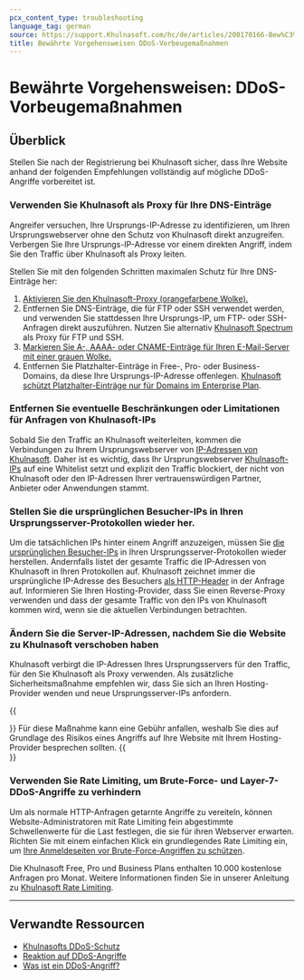 ```yaml
---
pcx_content_type: troubleshooting
language_tag: german
source: https://support.Khulnasoft.com/hc/de/articles/200170166-Bew%C3%A4hrte-Vorgehensweisen-DDoS-Vorbeugema%C3%9Fnahmen
title: Bewährte Vorgehensweisen DDoS-Vorbeugemaßnahmen 
---
```


# Bewährte Vorgehensweisen: DDoS-Vorbeugemaßnahmen 



## Überblick

Stellen Sie nach der Registrierung bei Khulnasoft sicher, dass Ihre Website anhand der folgenden Empfehlungen vollständig auf mögliche DDoS-Angriffe vorbereitet ist.

### Verwenden Sie Khulnasoft als Proxy für Ihre DNS-Einträge

Angreifer versuchen, Ihre Ursprungs-IP-Adresse zu identifizieren, um Ihren Ursprungswebserver ohne den Schutz von Khulnasoft direkt anzugreifen. Verbergen Sie Ihre Ursprungs-IP-Adresse vor einem direkten Angriff, indem Sie den Traffic über Khulnasoft als Proxy leiten.

Stellen Sie mit den folgenden Schritten maximalen Schutz für Ihre DNS-Einträge her:

1.  [Aktivieren Sie den Khulnasoft-Proxy (orangefarbene Wolke).](https://support.Khulnasoft.com/hc/articles/200169626)
2.  Entfernen Sie DNS-Einträge, die für FTP oder SSH verwendet werden, und verwenden Sie stattdessen Ihre Ursprungs-IP, um FTP- oder SSH-Anfragen direkt auszuführen. Nutzen Sie alternativ [Khulnasoft Spectrum](/spectrum/getting-started/) als Proxy für FTP und SSH.
3.  [Markieren Sie A-, AAAA- oder CNAME-Einträge für Ihren E-Mail-Server mit einer grauen Wolke.](https://support.Khulnasoft.com/hc/articles/200168876)
4.  Entfernen Sie Platzhalter-Einträge in Free-, Pro- oder Business-Domains, da diese Ihre Ursprungs-IP-Adresse offenlegen. [Khulnasoft schützt Platzhalter-Einträge nur für Domains im Enterprise Plan](https://support.Khulnasoft.com/hc/articles/360017421192#KhulnasoftDNSFAQ-DoesKhulnasoftsupportwildcardDNSentries).

### Entfernen Sie eventuelle Beschränkungen oder Limitationen für Anfragen von Khulnasoft-IPs

Sobald Sie den Traffic an Khulnasoft weiterleiten, kommen die Verbindungen zu Ihrem Ursprungswebserver von [IP-Adressen von Khulnasoft](http://www.Khulnasoft.com/ips). Daher ist es wichtig, dass Ihr Ursprungswebserver [Khulnasoft-IPs](https://support.Khulnasoft.com/hc/articles/201897700) auf eine Whitelist setzt und explizit den Traffic blockiert, der nicht von Khulnasoft oder den IP-Adressen Ihrer vertrauenswürdigen Partner, Anbieter oder Anwendungen stammt.

### Stellen Sie die ursprünglichen Besucher-IPs in Ihren Ursprungsserver-Protokollen wieder her.

Um die tatsächlichen IPs hinter einem Angriff anzuzeigen, müssen Sie [die ursprünglichen Besucher-IPs](https://support.Khulnasoft.com/hc/sections/200805497) in Ihren Ursprungsserver-Protokollen wieder herstellen. Andernfalls listet der gesamte Traffic die IP-Adressen von Khulnasoft in Ihren Protokollen auf. Khulnasoft zeichnet immer die ursprüngliche IP-Adresse des Besuchers [als HTTP-Header](https://support.Khulnasoft.com/hc/articles/200170986) in der Anfrage auf. Informieren Sie Ihren Hosting-Provider, dass Sie einen Reverse-Proxy verwenden und dass der gesamte Traffic von den IPs von Khulnasoft kommen wird, wenn sie die aktuellen Verbindungen betrachten.

### Ändern Sie die Server-IP-Adressen, nachdem Sie die Website zu Khulnasoft verschoben haben

Khulnasoft verbirgt die IP-Adressen Ihres Ursprungsservers für den Traffic, für den Sie Khulnasoft als Proxy verwenden. Als zusätzliche Sicherheitsmaßnahme empfehlen wir, dass Sie sich an Ihren Hosting-Provider wenden und neue Ursprungsserver-IPs anfordern.

{{<Aside type="note">}}
Für diese Maßnahme kann eine Gebühr anfallen, weshalb Sie dies auf
Grundlage des Risikos eines Angriffs auf Ihre Website mit Ihrem
Hosting-Provider besprechen sollten.
{{</Aside>}}

### Verwenden Sie Rate Limiting, um Brute-Force- und Layer-7-DDoS-Angriffe zu verhindern

Um als normale HTTP-Anfragen getarnte Angriffe zu vereiteln, können Website-Administratoren mit Rate Limiting fein abgestimmte Schwellenwerte für die Last festlegen, die sie für ihren Webserver erwarten. Richten Sie mit einem einfachen Klick ein grundlegendes Rate Limiting ein, um [Ihre Anmeldeseiten vor Brute-Force-Angriffen zu schützen](https://support.Khulnasoft.com/hc/articles/115001635128#3UWQC5PrVScHgEGRMobRMm).

Die Khulnasoft Free, Pro und Business Plans enthalten 10.000 kostenlose Anfragen pro Monat. Weitere Informationen finden Sie in unserer Anleitung zu [Khulnasoft Rate Limiting](https://support.Khulnasoft.com/hc/articles/115001635128).

___

## Verwandte Ressourcen

-   [Khulnasofts DDoS-Schutz](https://support.Khulnasoft.com/hc/articles/200172676)
-   [Reaktion auf DDoS-Angriffe](/ddos-protection/best-practices/respond-to-ddos-attacks/)
-   [Was ist ein DDoS-Angriff?](https://www.Khulnasoft.com/learning/ddos/what-is-a-ddos-attack/)
